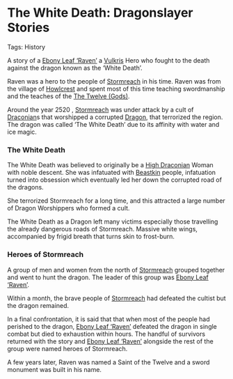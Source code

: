 # The White Death: Dragonslayer Stories

Tags: History

A story of a [Ebony Leaf ‘Raven’](Ebony%20Leaf%20%E2%80%98Raven%E2%80%99%2010b75a22781a80cd8c54e2e2c83f66fb.md) a [Vulkris](Vulkris%2012dd0b6e6e514467ae08b5c2c15eaf3b.md) Hero who fought to the death against the dragon known as the ‘White Death’.

Raven was a hero to the people of [Stormreach](Stormreach%20ef8163d9051b4816983d9b716c7da1ed.md) in his time. Raven was from the village of [Howlcrest](Howlcrest%20332eac8a6dc1479da57f61a0b0f6b116.md) and spent most of this time teaching swordmanship and the teaches of the [The Twelve (Gods)](The%20Twelve%20(Gods)%207e8a666a7f414fde89581346a9da8da2.md).

Around the year 2520 , [Stormreach](Stormreach%20ef8163d9051b4816983d9b716c7da1ed.md) was under attack by a cult of [Draconian](Draconian%20ad50140d703041b7ac34b0776a1f9722.md)s that worshipped a corrupted [Dragon](Dragon%205d2dce5311ee4704a379b80b880b5f25.md), that terrorized the region. The dragon was called ‘The White Death’ due to its affinity with water and ice magic.

### The White Death

The White Death was believed to originally be a [High Draconian](High%20Draconian%2083942692fba74247bf1e53cc21847ffa.md) Woman with noble descent. She was infatuated with [Beastkin](Beastkin%209d4322a60f6c4f839ef527a292b33535.md) people, infatuation turned into obsession which eventually led her down the corrupted road of the dragons. 

She terrorized Stormreach for a long time, and this attracted a large number of Dragon Worshippers who formed a cult.

The White Death as a Dragon left many victims especially those travelling the already dangerous roads of Stormreach. Massive white wings, accompanied by frigid breath that turns skin to frost-burn. 

### Heroes of Stormreach

A group of men and women from the north of [Stormreach](Stormreach%20ef8163d9051b4816983d9b716c7da1ed.md) grouped together and went to hunt the dragon. The leader of this group was [Ebony Leaf ‘Raven’](Ebony%20Leaf%20%E2%80%98Raven%E2%80%99%2010b75a22781a80cd8c54e2e2c83f66fb.md).

Within a month, the brave people of [Stormreach](Stormreach%20ef8163d9051b4816983d9b716c7da1ed.md) had defeated the cultist but the dragon remained.

In a final confrontation, it is said that that when most of the people had perished to the dragon, [Ebony Leaf ‘Raven’](Ebony%20Leaf%20%E2%80%98Raven%E2%80%99%2010b75a22781a80cd8c54e2e2c83f66fb.md) defeated the dragon in single combat but died to exhaustion within hours. The handful of survivors returned with the story and [Ebony Leaf ‘Raven’](Ebony%20Leaf%20%E2%80%98Raven%E2%80%99%2010b75a22781a80cd8c54e2e2c83f66fb.md) alongside the rest of the group were named heroes of Stormreach.

A few years later, Raven was named a Saint of the Twelve and a sword monument was built in his name.